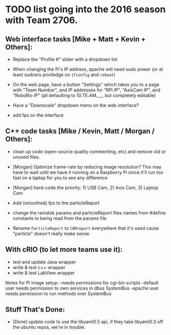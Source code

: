 # TODO list going into the 2016 season with Team 2706.

## Web interface tasks [Mike + Matt + Kevin + Others]:


- Replace the "Profile #" slider with a dropdown list

- When changing the Pi's IP address, apache will need sudo power (or at least sudoers priviledge on `ifconfig` and `reboot`)

- On the web page, have a button "Settings" which takes you to a page with "Team Number", and IP addresses for "RPi IP", "AxisCam IP", and "RoboRio IP" (all defaulting to 10.TE.AM.___ but completely editable)

- Have a "Downscale" dropdown menu on the web interface?

- add fps on the interface




## C++ code tasks [Mike / Kevin, Matt / Morgan / Others]:


- clean up code (open-source quality commenting, etc) and remove old or unused files.

- [Morgan] Optimize frame-rate by reducing image resolution?
      This may have to wait until we have it running on a Raspberry Pi since it'll run too fast on a laptop for you to see any difference

- [Morgan] hard-code the priority: 1) USB Cam, 2) Axis Cam, 3) Laptop Cam

- Add (smoothed) fps to the particleReport

- change the ramdisk params and particleReport files names from #define constants to being read from the params file

- Rename `ParticleReport` to `COMreport` everywhere that it's used cause "particle" doesn't really make sense.

## With cRIO (to let more teams use it):
- test and update Java wrapper
- write & test c++ wrapper
- write & test LabView wrapper

Notes for Pi image setup:
-needs permissions for cgi-bin scripts
-default user needs permission to own services in dbus SystemBus
-apache user needs permission to run methods over SystemBus

## Stuff That's Done:

- [Done] update code to use the libyaml0.5 api, if they take libyaml0.3 off the ubuntu repos, we're in trouble.
